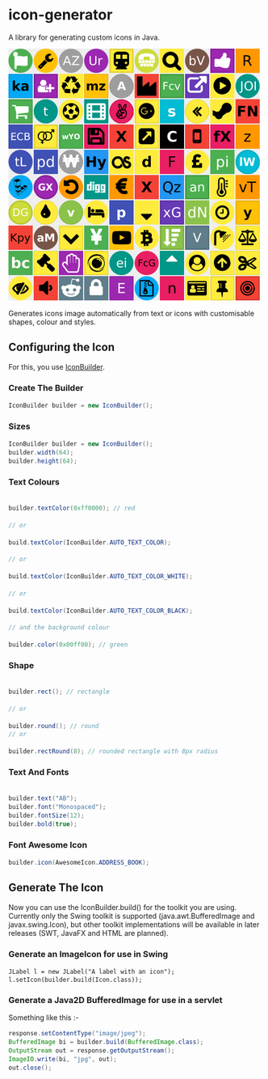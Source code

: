 # icon-generator
A library for generating custom icons in Java.

![](src/web/images/sample.png)

Generates icons image automatically from text or icons with customisable shapes, colour
and styles.

## Configuring the Icon

For this, you use [IconBuilder](src/main/java/com/sshtools/icongenerator/IconBuilder.java). 

### Create The Builder 

```java
IconBuilder builder = new IconBuilder();
```

### Sizes

```java
IconBuilder builder = new IconBuilder();
builder.width(64);
builder.height(64);
```

### Text Colours

```java

builder.textColor(0xff0000); // red

// or

build.textColor(IconBuilder.AUTO_TEXT_COLOR);

// or

build.textColor(IconBuilder.AUTO_TEXT_COLOR_WHITE);

// or

build.textColor(IconBuilder.AUTO_TEXT_COLOR_BLACK);

// and the background colour

builder.color(0x00ff00); // green
```


### Shape

```java

builder.rect(); // rectangle

// or 

builder.round(); // round
// or 

builder.rectRound(8); // rounded rectangle with 8px radius
```

### Text And Fonts

```java

builder.text("AB");
builder.font("Monospaced");
builder.fontSize(12); 
builder.bold(true);

```

### Font Awesome Icon

```java
builder.icon(AwesomeIcon.ADDRESS_BOOK);
```

## Generate The Icon

Now you can use the IconBuilder.build() for the toolkit you are using.
Currently only the Swing toolkit is supported (java.awt.BufferedImage
and javax.swing.Icon), but other toolkit implementations will be available
in later releases (SWT, JavaFX and HTML are planned).

### Generate an ImageIcon for use in Swing

```
JLabel l = new JLabel("A label with an icon");
l.setIcon(builder.build(Icon.class));
```

### Generate a Java2D BufferedImage for use in a servlet

Something like this :- 

```java
response.setContentType("image/jpeg");
BufferedImage bi = builder.build(BufferedImage.class);
OutputStream out = response.getOutputStream();
ImageIO.write(bi, "jpg", out);
out.close();

```